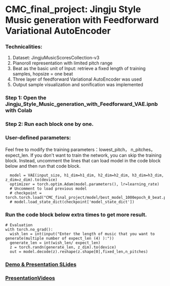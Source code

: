 # CMC_final_project: Jingju Style Music generation with Feedforward Variational AutoEncoder
### Technicalities: 
1. Dataset: JingjuMusicScoresCollection-v3
2. Pianoroll representation with limited pitch range
3. Beat as the basic unit of Input: retrieve a fixed length of training samples, hopsize = one beat
4. Three layer of feedforward Variational AutoEncoder was used
5. Output sample visualization and sonification was implemented

### Step 1: Open the Jingju_Style_Music_generation_with_Feedforward_VAE.ipnb with Colab
### Step 2: Run each block one by one. 
### User-defined parameters: 
Feel free to modify the training parameters：lowest_pitch， n_pitches， expect_len.
If you don't want to train the network, you can skip the training block. Instead, uncomment the lines that can load model in the code block below and then run that code block. 
```
  model = VAE(input_size, h1_dim=h1_dim, h2_dim=h2_dim, h3_dim=h3_dim, z_dim=z_dim).to(device)
  optimizer = torch.optim.Adam(model.parameters(), lr=learning_rate)
  # Uncomment to load previous model
  # checkpoint = torch.torch.load("CMC_final_project/model/best_model_1000epoch_8_beat.pyt",map_location=device)
  # model.load_state_dict(checkpoint['model_state_dict'])
```
### Run the code block below extra times to get more result. 
```
# Evaluation
with torch.no_grad():
  wish_len = int(input("Enter the length of music that you want to generate(multiple number of expect_len (4) ):")) 
  generate_len = int(wish_len/ expect_len)
  z = torch.randn(generate_len, z_dim).to(device)
  out = model.decode(z).reshape(z.shape[0],fixed_len,n_pitches)
```

### [Demo & Presentation SLides](https://docs.google.com/presentation/d/1cr9diuP46ICYP4gxFeWCh6iDurWOo7xukD--vPwBsYM/edit?usp=sharing)
### [PresentationVideos](https://drive.google.com/file/d/12ykDJ5q0y-ARi0NoJCNHFz4VEjv2v2UB/view?usp=sharing)

